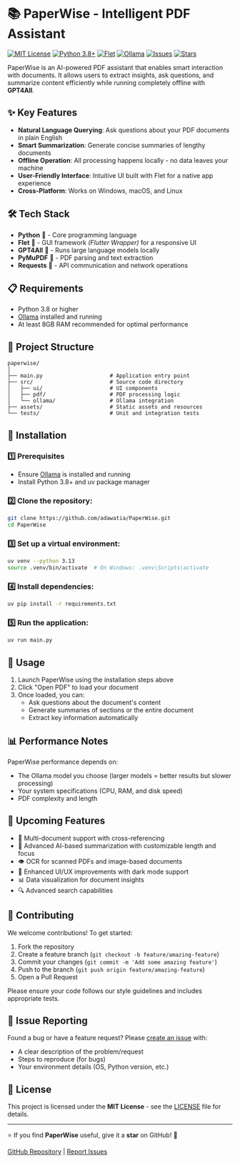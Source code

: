 # 📚 PaperWise - Intelligent PDF Assistant

[![MIT License](https://img.shields.io/badge/License-MIT-green.svg)](https://opensource.org/licenses/MIT)
[![Python 3.8+](https://img.shields.io/badge/Python-3.8+-blue.svg)](https://www.python.org/downloads/)
[![Flet](https://img.shields.io/badge/Flet-Latest-purple.svg)](https://flet.dev/)
[![Ollama](https://img.shields.io/badge/Ollama-Powered-orange.svg)](https://ollama.com/)
[![Issues](https://img.shields.io/github/issues/adawatia/PaperWise)](https://github.com/adawatia/PaperWise/issues)
[![Stars](https://img.shields.io/github/stars/adawatia/PaperWise)](https://github.com/adawatia/PaperWise/stargazers)

PaperWise is an AI-powered PDF assistant that enables smart interaction with documents. It allows users to extract insights, ask questions, and summarize content efficiently while running completely offline with **GPT4All**.

## ✨ Key Features

- **Natural Language Querying**: Ask questions about your PDF documents in plain English
- **Smart Summarization**: Generate concise summaries of lengthy documents
- **Offline Operation**: All processing happens locally - no data leaves your machine
- **User-Friendly Interface**: Intuitive UI built with Flet for a native app experience
- **Cross-Platform**: Works on Windows, macOS, and Linux

## 🛠️ Tech Stack

- **Python** 🐍 - Core programming language
- **Flet** 🎨 - GUI framework *(Flutter Wrapper)* for a responsive UI
- **GPT4All** 🤖 - Runs large language models locally
- **PyMuPDF** 📄 - PDF parsing and text extraction
- **Requests** 🔗 - API communication and network operations

## 📋 Requirements

- Python 3.8 or higher
- [Ollama](https://ollama.com/) installed and running
- At least 8GB RAM recommended for optimal performance

## 📂 Project Structure

```
paperwise/
│
├── main.py                     # Application entry point
├── src/                        # Source code directory
│   ├── ui/                     # UI components
│   ├── pdf/                    # PDF processing logic
│   └── ollama/                 # Ollama integration
├── assets/                     # Static assets and resources
└── tests/                      # Unit and integration tests
```

## 🔧 Installation

### 1️⃣ Prerequisites

- Ensure [Ollama](https://ollama.com/download) is installed and running
- Install Python 3.8+ and uv package manager

### 2️⃣ Clone the repository:

```bash
git clone https://github.com/adawatia/PaperWise.git
cd PaperWise
```

### 3️⃣ Set up a virtual environment:

```bash
uv venv --python 3.13
source .venv/bin/activate  # On Windows: .venv\Scripts\activate
```

### 4️⃣ Install dependencies:

```bash
uv pip install -r requirements.txt
```

### 5️⃣ Run the application:

```bash
uv run main.py
```

## 🧩 Usage

1. Launch PaperWise using the installation steps above
2. Click "Open PDF" to load your document
3. Once loaded, you can:
   - Ask questions about the document's content
   - Generate summaries of sections or the entire document
   - Extract key information automatically

## 📊 Performance Notes

PaperWise performance depends on:
- The Ollama model you choose (larger models = better results but slower processing)
- Your system specifications (CPU, RAM, and disk speed)
- PDF complexity and length

## 🚀 Upcoming Features

- 📄 Multi-document support with cross-referencing
- 🧠 Advanced AI-based summarization with customizable length and focus
- 👁️ OCR for scanned PDFs and image-based documents
- 🎨 Enhanced UI/UX improvements with dark mode support
- 📊 Data visualization for document insights
- 🔍 Advanced search capabilities

## 🤝 Contributing

We welcome contributions! To get started:

1. Fork the repository
2. Create a feature branch (`git checkout -b feature/amazing-feature`)
3. Commit your changes (`git commit -m 'Add some amazing feature'`)
4. Push to the branch (`git push origin feature/amazing-feature`)
5. Open a Pull Request

Please ensure your code follows our style guidelines and includes appropriate tests.

## 🐛 Issue Reporting

Found a bug or have a feature request? Please [create an issue](https://github.com/adawatia/PaperWise/issues/new) with:
- A clear description of the problem/request
- Steps to reproduce (for bugs)
- Your environment details (OS, Python version, etc.)

## 📜 License

This project is licensed under the **MIT License** - see the [LICENSE](LICENSE) file for details.

---

⭐ If you find **PaperWise** useful, give it a **star** on GitHub! 🚀

[GitHub Repository](https://github.com/adawatia/PaperWise) | [Report Issues](https://github.com/adawatia/PaperWise/issues)
